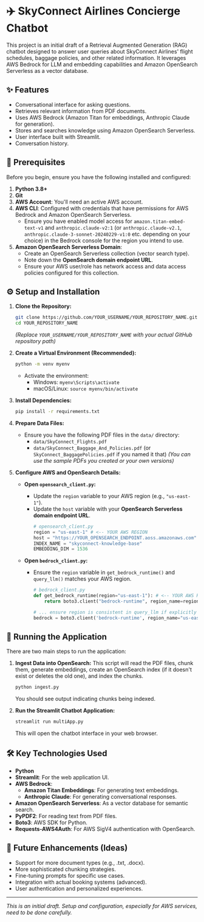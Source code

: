 # ✈️ SkyConnect Airlines Concierge Chatbot

This project is an initial draft of a Retrieval Augmented Generation (RAG) chatbot designed to answer user queries about SkyConnect Airlines' flight schedules, baggage policies, and other related information. It leverages AWS Bedrock for LLM and embedding capabilities and Amazon OpenSearch Serverless as a vector database.

## ✨ Features

*   Conversational interface for asking questions.
*   Retrieves relevant information from PDF documents.
*   Uses AWS Bedrock (Amazon Titan for embeddings, Anthropic Claude for generation).
*   Stores and searches knowledge using Amazon OpenSearch Serverless.
*   User interface built with Streamlit.
*   Conversation history.

## 🔧 Prerequisites

Before you begin, ensure you have the following installed and configured:

1.  **Python 3.8+**
2.  **Git**
3.  **AWS Account**: You'll need an active AWS account.
4.  **AWS CLI**: Configured with credentials that have permissions for AWS Bedrock and Amazon OpenSearch Serverless.
    *   Ensure you have enabled model access for `amazon.titan-embed-text-v1` and `anthropic.claude-v2:1` (or `anthropic.claude-v2.1`, `anthropic.claude-3-sonnet-20240229-v1:0` etc. depending on your choice) in the Bedrock console for the region you intend to use.
5.  **Amazon OpenSearch Serverless Domain**:
    *   Create an OpenSearch Serverless collection (vector search type).
    *   Note down the **OpenSearch domain endpoint URL**.
    *   Ensure your AWS user/role has network access and data access policies configured for this collection.

## ⚙️ Setup and Installation

1.  **Clone the Repository:**
    ```bash
    git clone https://github.com/YOUR_USERNAME/YOUR_REPOSITORY_NAME.git
    cd YOUR_REPOSITORY_NAME
    ```
    *(Replace `YOUR_USERNAME/YOUR_REPOSITORY_NAME` with your actual GitHub repository path)*

2.  **Create a Virtual Environment (Recommended):**
    ```bash
    python -m venv myenv
    ```
    *   Activate the environment:
        *   Windows: `myenv\Scripts\activate`
        *   macOS/Linux: `source myenv/bin/activate`

3.  **Install Dependencies:**
    ```bash
    pip install -r requirements.txt
    ```

4.  **Prepare Data Files:**
    *   Ensure you have the following PDF files in the `data/` directory:
        *   `data/SkyConnect_Flights.pdf`
        *   `data/SkyConnect_Baggage_And_Policies.pdf` (or `SkyConnect_BaggagePolicies.pdf` if you named it that)
    *(You can use the sample PDFs you created or your own versions)*

5.  **Configure AWS and OpenSearch Details:**

    *   **Open `opensearch_client.py`:**
        *   Update the `region` variable to your AWS region (e.g., `"us-east-1"`).
        *   Update the `host` variable with your **OpenSearch Serverless domain endpoint URL**.
            ```python
            # opensearch_client.py
            region = "us-east-1" # <-- YOUR AWS REGION
            host = "https://YOUR_OPENSEARCH_ENDPOINT.aoss.amazonaws.com" # <-- YOUR OPENSEARCH ENDPOINT
            INDEX_NAME = "skyconnect-knowledge-base"
            EMBEDDING_DIM = 1536
            ```

    *   **Open `bedrock_client.py`:**
        *   Ensure the `region` variable in `get_bedrock_runtime()` and `query_llm()` matches your AWS region.
            ```python
            # bedrock_client.py
            def get_bedrock_runtime(region="us-east-1"): # <-- YOUR AWS REGION
                return boto3.client("bedrock-runtime", region_name=region)

            # ... ensure region is consistent in query_llm if explicitly set there
            bedrock = boto3.client('bedrock-runtime', region_name="us-east-1") # <-- YOUR AWS REGION
            ```

## 🚀 Running the Application

There are two main steps to run the application:

1.  **Ingest Data into OpenSearch:**
    This script will read the PDF files, chunk them, generate embeddings, create an OpenSearch index (if it doesn't exist or deletes the old one), and index the chunks.
    ```bash
    python ingest.py
    ```
    You should see output indicating chunks being indexed.

2.  **Run the Streamlit Chatbot Application:**
    ```bash
    streamlit run multiApp.py
    ```
    This will open the chatbot interface in your web browser.

## 🛠️ Key Technologies Used

*   **Python**
*   **Streamlit**: For the web application UI.
*   **AWS Bedrock**:
    *   **Amazon Titan Embeddings**: For generating text embeddings.
    *   **Anthropic Claude**: For generating conversational responses.
*   **Amazon OpenSearch Serverless**: As a vector database for semantic search.
*   **PyPDF2**: For reading text from PDF files.
*   **Boto3**: AWS SDK for Python.
*   **Requests-AWS4Auth**: For AWS SigV4 authentication with OpenSearch.

## 🔮 Future Enhancements (Ideas)

*   Support for more document types (e.g., .txt, .docx).
*   More sophisticated chunking strategies.
*   Fine-tuning prompts for specific use cases.
*   Integration with actual booking systems (advanced).
*   User authentication and personalized experiences.

---
*This is an initial draft. Setup and configuration, especially for AWS services, need to be done carefully.*
